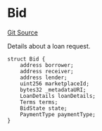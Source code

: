 # Bid
[Git Source](https://github.com/teller-protocol/teller-protocol-v2/blob/06ebc3cc034145956680b0db36c29ffb293ae345/contracts/TellerV2Storage.sol)

Details about a loan request.


```solidity
struct Bid {
    address borrower;
    address receiver;
    address lender;
    uint256 marketplaceId;
    bytes32 _metadataURI;
    LoanDetails loanDetails;
    Terms terms;
    BidState state;
    PaymentType paymentType;
}
```

